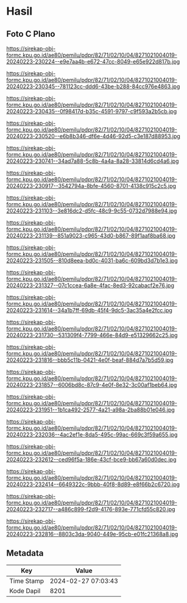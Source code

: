 # Hasil

## Foto C Plano

https://sirekap-obj-formc.kpu.go.id/ae80/pemilu/pdpr/82/71/02/10/04/8271021004019-20240223-230224--e9e7aa4b-e672-47cc-8049-e65e922d817b.jpg

https://sirekap-obj-formc.kpu.go.id/ae80/pemilu/pdpr/82/71/02/10/04/8271021004019-20240223-230345--781123cc-ddd6-43be-b288-84cc976e4863.jpg

https://sirekap-obj-formc.kpu.go.id/ae80/pemilu/pdpr/82/71/02/10/04/8271021004019-20240223-230435--0f98417d-b35c-4591-9797-c9f593a2b5cb.jpg

https://sirekap-obj-formc.kpu.go.id/ae80/pemilu/pdpr/82/71/02/10/04/8271021004019-20240223-230520--e6b8b346-df6e-4d46-92d5-c3e187d88953.jpg

https://sirekap-obj-formc.kpu.go.id/ae80/pemilu/pdpr/82/71/02/10/04/8271021004019-20240223-230741--34ad7a88-5c8b-4a4a-8a28-33814d6cd4a6.jpg

https://sirekap-obj-formc.kpu.go.id/ae80/pemilu/pdpr/82/71/02/10/04/8271021004019-20240223-230917--3542794a-8bfe-4560-8701-4138c915c2c5.jpg

https://sirekap-obj-formc.kpu.go.id/ae80/pemilu/pdpr/82/71/02/10/04/8271021004019-20240223-231103--3e816dc2-d5fc-48c9-9c55-0732d7988e94.jpg

https://sirekap-obj-formc.kpu.go.id/ae80/pemilu/pdpr/82/71/02/10/04/8271021004019-20240223-231139--851a9023-c965-43d0-b867-89f1aaf8ba68.jpg

https://sirekap-obj-formc.kpu.go.id/ae80/pemilu/pdpr/82/71/02/10/04/8271021004019-20240223-231505--810d8eea-bd0c-4031-ba6c-609bd3d7b1e3.jpg

https://sirekap-obj-formc.kpu.go.id/ae80/pemilu/pdpr/82/71/02/10/04/8271021004019-20240223-231327--07c1ccea-6a8e-4fac-8ed3-92cabacf2e76.jpg

https://sirekap-obj-formc.kpu.go.id/ae80/pemilu/pdpr/82/71/02/10/04/8271021004019-20240223-231614--34a1b7ff-69db-45f4-9dc5-3ac35a4e2fcc.jpg

https://sirekap-obj-formc.kpu.go.id/ae80/pemilu/pdpr/82/71/02/10/04/8271021004019-20240223-231730--531309f4-7799-466e-84d9-e51329662c25.jpg

https://sirekap-obj-formc.kpu.go.id/ae80/pemilu/pdpr/82/71/02/10/04/8271021004019-20240223-231816--bbb5c11b-0421-4e0f-beaf-884d7a7b5d59.jpg

https://sirekap-obj-formc.kpu.go.id/ae80/pemilu/pdpr/82/71/02/10/04/8271021004019-20240223-231857--6006bd8c-87c9-4e0f-8e32-3c00af1beb64.jpg

https://sirekap-obj-formc.kpu.go.id/ae80/pemilu/pdpr/82/71/02/10/04/8271021004019-20240223-231951--1b1ca492-2577-4a21-a98a-2ba88b01e046.jpg

https://sirekap-obj-formc.kpu.go.id/ae80/pemilu/pdpr/82/71/02/10/04/8271021004019-20240223-232036--4ac2ef1e-8da5-495c-99ac-669c3f59a655.jpg

https://sirekap-obj-formc.kpu.go.id/ae80/pemilu/pdpr/82/71/02/10/04/8271021004019-20240223-232612--ced96f5a-186e-43cf-bce9-bb67a60d0dec.jpg

https://sirekap-obj-formc.kpu.go.id/ae80/pemilu/pdpr/82/71/02/10/04/8271021004019-20240223-232414--6649322c-9bbb-40f8-8d89-e8f66b2c6720.jpg

https://sirekap-obj-formc.kpu.go.id/ae80/pemilu/pdpr/82/71/02/10/04/8271021004019-20240223-232717--a486c899-f2d9-4176-893e-771cfd55c820.jpg

https://sirekap-obj-formc.kpu.go.id/ae80/pemilu/pdpr/82/71/02/10/04/8271021004019-20240223-232816--8803c3da-9040-449e-95cb-e01fc21368a8.jpg


## Metadata

| Key        | Value               |
| ---------- | ------------------- |
| Time Stamp | 2024-02-27 07:03:43 |
| Kode Dapil | 8201                |



